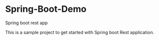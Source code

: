 # Spring-Boot-Demo
Spring boot rest app

This is a sample project to get started with Spring boot Rest application.
